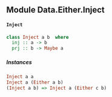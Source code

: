 ## Module Data.Either.Inject

#### `Inject`

``` purescript
class Inject a b  where
  inj :: a -> b
  prj :: b -> Maybe a
```

##### Instances
``` purescript
Inject a a
Inject a (Either a b)
(Inject a b) => Inject a (Either c b)
```


